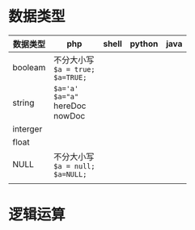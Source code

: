 # 数据类型

| 数据类型 | php                                        | shell | python | java |
| -------- | ------------------------------------------ | ----- | ------ | ---- |
| booleam  | 不分大小写<br>`$a = true;`  <br>`$a=TRUE;` |       |        |      |
| string   | `$a='a'`<br>`$a="a"`<br>hereDoc<br>nowDoc  |       |        |      |
| interger |                                            |       |        |      |
| float    |                                            |       |        |      |
| NULL     | 不分大小写<br>`$a = null;` <br/>`$a=NULL;` |       |        |      |
|          |                                            |       |        |      |

# 逻辑运算